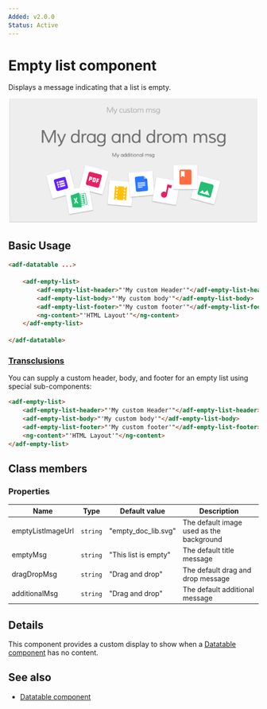 ```yaml
---
Added: v2.0.0
Status: Active
---
```


# Empty list component

Displays a message indicating that a list is empty.

![](../docassets/images/adf-empty-list.png)

## Basic Usage

```html
<adf-datatable ...>

    <adf-empty-list>
        <adf-empty-list-header>"'My custom Header'"</adf-empty-list-header>
        <adf-empty-list-body>"'My custom body'"</adf-empty-list-body>
        <adf-empty-list-footer>"'My custom footer'"</adf-empty-list-footer>
        <ng-content>"'HTML Layout'"</ng-content>
    </adf-empty-list>

</adf-datatable>
```

### [Transclusions](../user-guide/transclusion.md)

You can supply a custom header, body, and footer for an empty list using special
sub-components:

```html
<adf-empty-list>
    <adf-empty-list-header>"'My custom Header'"</adf-empty-list-header>
    <adf-empty-list-body>"'My custom body'"</adf-empty-list-body>
    <adf-empty-list-footer>"'My custom footer'"</adf-empty-list-footer>
    <ng-content>"'HTML Layout'"</ng-content>
</adf-empty-list>
```

## Class members

### Properties

| Name | Type | Default value | Description |
| ---- | ---- | ------- | ----------- |
| emptyListImageUrl | `string` | "empty_doc_lib.svg" | The default image used as the background |
| emptyMsg | `string` | "This list is empty" | The default title message |
| dragDropMsg | `string` | "Drag and drop" | The default drag and drop message |
| additionalMsg | `string` | "Drag and drop" | The default additional message |

## Details

This component provides a custom display to show when a [Datatable component](datatable.component.md) has
no content.

## See also

- [Datatable component](datatable.component.md)
